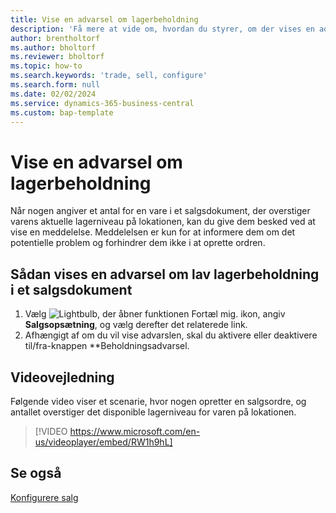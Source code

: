 ```yaml
---
title: Vise en advarsel om lagerbeholdning
description: 'Få mere at vide om, hvordan du styrer, om der vises en advarsel, når et ordreantal overstiger lagerniveauerne for en vare.'
author: brentholtorf
ms.author: bholtorf
ms.reviewer: bholtorf
ms.topic: how-to
ms.search.keywords: 'trade, sell, configure'
ms.search.form: null
ms.date: 02/02/2024
ms.service: dynamics-365-business-central
ms.custom: bap-template
---
```


# Vise en advarsel om lagerbeholdning

Når nogen angiver et antal for en vare i et salgsdokument, der overstiger varens aktuelle lagerniveau på lokationen, kan du give dem besked ved at vise en meddelelse. Meddelelsen er kun for at informere dem om det potentielle problem og forhindrer dem ikke i at oprette ordren.

## Sådan vises en advarsel om lav lagerbeholdning i et salgsdokument

1. Vælg ![Lightbulb, der åbner funktionen Fortæl mig.](media/ui-search/search_small.png "Fortæl mig, hvad du vil foretage dig") ikon, angiv **Salgsopsætning**, og vælg derefter det relaterede link.
1. Afhængigt af om du vil vise advarslen, skal du aktivere eller deaktivere til/fra-knappen **Beholdningsadvarsel.

## Videovejledning

Følgende video viser et scenarie, hvor nogen opretter en salgsordre, og antallet overstiger det disponible lagerniveau for varen på lokationen.

> [!VIDEO https://www.microsoft.com/en-us/videoplayer/embed/RW1h9hL]

## Se også

[Konfigurere salg](sales-setup-sales.md)
